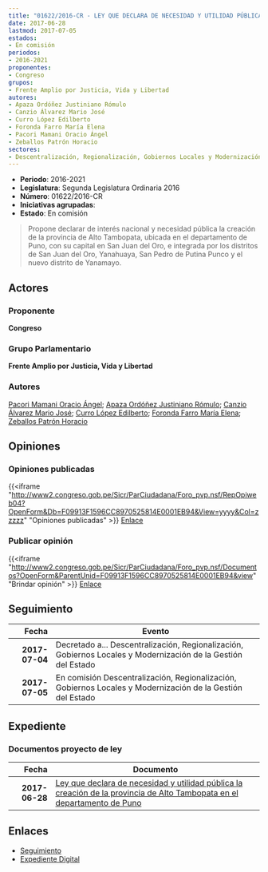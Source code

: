 ```yaml
---
title: "01622/2016-CR - LEY QUE DECLARA DE NECESIDAD Y UTILIDAD PÚBLICA LA CREACIÓN DE LA PROVINCIA DE ALTO TAMBOPATA EN EL DEPARTAMENTO DE PUNO"
date: 2017-06-28
lastmod: 2017-07-05
estados:
- En comisión
periodos:
- 2016-2021
proponentes:
- Congreso
grupos:
- Frente Amplio por Justicia, Vida y Libertad
autores:
- Apaza Ordóñez Justiniano Rómulo
- Canzio Álvarez Mario José
- Curro López Edilberto
- Foronda Farro María Elena
- Pacori Mamani Oracio Ángel
- Zeballos Patrón Horacio
sectores:
- Descentralización, Regionalización, Gobiernos Locales y Modernización de la Gestión del Estado
---
```

- **Periodo**: 2016-2021
- **Legislatura**: Segunda Legislatura Ordinaria 2016
- **Número**: 01622/2016-CR
- **Iniciativas agrupadas**: 
- **Estado**: En comisión

> Propone declarar de interés nacional y necesidad pública la creación de la provincia de Alto Tambopata, ubicada en el departamento de Puno, con su capital en San Juan del Oro, e integrada por los distritos de San Juan del Oro, Yanahuaya, San Pedro de Putina Punco y el nuevo distrito de Yanamayo.


## Actores

### Proponente

**Congreso**

### Grupo Parlamentario

**Frente Amplio por Justicia, Vida y Libertad**

### Autores

[Pacori Mamani Oracio Ángel](mailto:mailto:opacori@congreso.gob.pe); [Apaza Ordóñez Justiniano Rómulo](mailto:mailto:japaza@congreso.gob.pe); [Canzio Álvarez Mario José](mailto:mailto:mcanzio@congreso.gob.pe); [Curro López Edilberto](mailto:mailto:ecurro@congreso.gob.pe); [Foronda Farro María Elena](mailto:mailto:mforonda@congreso.gob.pe); [Zeballos Patrón Horacio](mailto:mailto:hzeballos@congreso.gob.pe)

## Opiniones

### Opiniones publicadas

{{<iframe "http://www2.congreso.gob.pe/Sicr/ParCiudadana/Foro_pvp.nsf/RepOpiweb04?OpenForm&Db=F09913F1596CC8970525814E0001EB94&View=yyyy&Col=zzzzz" "Opiniones publicadas" >}}
[Enlace](http://www2.congreso.gob.pe/Sicr/ParCiudadana/Foro_pvp.nsf/RepOpiweb04?OpenForm&Db=F09913F1596CC8970525814E0001EB94&View=yyyy&Col=zzzzz)

### Publicar opinión

{{<iframe "http://www2.congreso.gob.pe/Sicr/ParCiudadana/Foro_pvp.nsf/Documentos?OpenForm&ParentUnid=F09913F1596CC8970525814E0001EB94&view" "Brindar opinión" >}}
[Enlace](http://www2.congreso.gob.pe/Sicr/ParCiudadana/Foro_pvp.nsf/Documentos?OpenForm&ParentUnid=F09913F1596CC8970525814E0001EB94&view)


## Seguimiento

| Fecha | Evento |
|------:|--------|
| **2017-07-04** | Decretado a... Descentralización, Regionalización, Gobiernos Locales y Modernización de la Gestión del Estado |
| **2017-07-05** | En comisión Descentralización, Regionalización, Gobiernos Locales y Modernización de la Gestión del Estado |

## Expediente

### Documentos proyecto de ley

| Fecha | Documento |
|------:|-----------|
| **2017-06-28** | [Ley que declara de necesidad y utilidad pública la creación de la provincia de Alto Tambopata en el departamento de Puno](http://www.leyes.congreso.gob.pe/Documentos/2016_2021/Proyectos_de_Ley_y_de_Resoluciones_Legislativas/PL0162220170628..pdf) |

## Enlaces

- [Seguimiento](http://www2.congreso.gob.pe/Sicr/TraDocEstProc/CLProLey2016.nsf/f7fff46988ca05b1052578e100829cc7/e765b78398c9256405258150005ac102?OpenDocument)
- [Expediente Digital](http://www2.congreso.gob.pe/Sicr/TraDocEstProc/Expvirt_2011.nsf/visbusqptramdoc1621/01622?opendocument)

